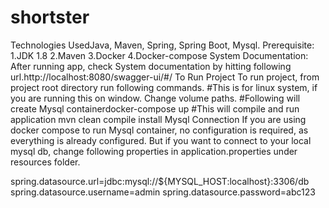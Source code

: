 # shortster

Technologies UsedJava, Maven, Spring, Spring Boot, Mysql.
Prerequisite:
  1.JDK 1.8
  2.Maven
  3.Docker
  4.Docker-compose
System Documentation:
  After running app, check System documentation by hitting following 
  url.http://localhost:8080/swagger-ui/#/
To Run Project
  To run project, from project root directory run following commands.
  #This is for linux system, if you are running this on window. Change volume paths. 
  #Following will create Mysql containerdocker-compose up
  #This will compile and run application mvn clean compile install 
Mysql Connection
  If you are using docker compose to run Mysql container, no configuration is required, as everything is already configured. But if you want to connect to your local mysql db, change following properties in application.properties under resources folder.
  
  spring.datasource.url=jdbc:mysql://${MYSQL_HOST:localhost}:3306/db
  spring.datasource.username=admin
  spring.datasource.password=abc123
